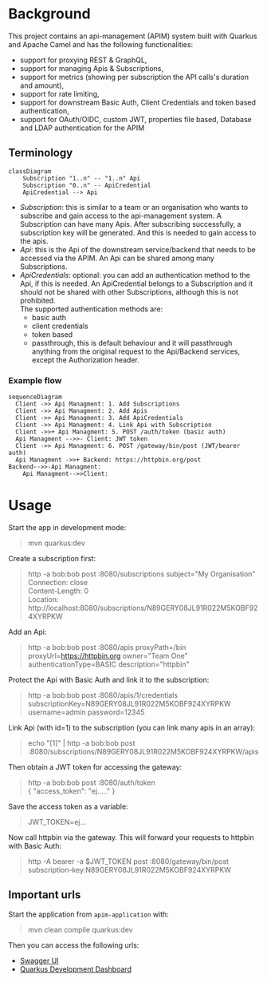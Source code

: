 # Background

This project contains an api-management (APIM) system built with Quarkus and Apache Camel and has the following
functionalities:

- support for proxying REST & GraphQL,
- support for managing Apis & Subscriptions,
- support for metrics (showing per subscription the API calls's duration and amount),
- support for rate limiting,
- support for downstream Basic Auth, Client Credentials and token based authentication,
- support for OAuth/OIDC, custom JWT, properties file based, Database and LDAP authentication for the APIM

## Terminology

```mermaid
classDiagram
    Subscription "1..n" -- "1..n" Api
    Subscription "0..n" -- ApiCredential
    ApiCredential --> Api
```

- _Subscription_: this is similar to a team or an organisation who wants to subscribe and gain access to the
  api-management system. A Subscription can have many Apis.
  After subscribing successfully, a subscription key will be generated. And this is needed to gain access to the apis.
- _Api_: this is the Api of the downstream service/backend that needs to be accessed via the APIM. An Api can be shared
  among many Subscriptions.
- _ApiCredentials_: optional: you can add an authentication method to the Api, if this is needed. An ApiCredential
  belongs to a Subscription and
  it should not be shared with other Subscriptions, although this is not prohibited.    
  The supported authentication methods are:
  - basic auth
  - client credentials
  - token based
  - passthrough, this is default behaviour and it will passthrough anything from the original request to the Api/Backend
    services, except the Authorization header.


### Example flow

```mermaid
sequenceDiagram
  Client ->> Api Managment: 1. Add Subscriptions
  Client ->> Api Managment: 2. Add Apis
  Client ->> Api Managment: 3. Add ApiCredentials
  Client ->> Api Managment: 4. Link Api with Subscription
  Client ->>+ Api Managment: 5. POST /auth/token (basic auth)
  Api Managment -->>- Client: JWT token
  Client ->> Api Managment: 6. POST /gateway/bin/post (JWT/bearer auth)
  Api Managment ->>+ Backend: https://httpbin.org/post
Backend-->>-Api Managment: 
    Api Managment-->>Client: 
```

# Usage

Start the app in development mode:
> mvn quarkus:dev

Create a subscription first:
> http -a bob:bob post :8080/subscriptions subject="My Organisation"  
> Connection: close  
> Content-Length: 0  
> Location: http://localhost:8080/subscriptions/N89GERY08JL91R022M5KOBF924XYRPKW

Add an Api:
> http -a bob:bob post :8080/apis proxyPath=/bin proxyUrl=https://httpbin.org owner="Team One" authenticationType=BASIC
> description="httpbin"

Protect the Api with Basic Auth and link it to the subscription:
> http -a bob:bob post :8080/apis/1/credentials subscriptionKey=N89GERY08JL91R022M5KOBF924XYRPKW username=admin
> password=12345

Link Api (with id=1) to the subscription (you can link many apis in an array):
> echo "[1]" | http -a bob:bob post :8080/subscriptions/N89GERY08JL91R022M5KOBF924XYRPKW/apis

Then obtain a JWT token for accessing the gateway:
> http -a bob:bob post :8080/auth/token  
> { "access_token": "ej....." }

Save the access token as a variable:
> JWT_TOKEN=ej...

Now call httpbin via the gateway. This will forward your requests to httpbin with Basic Auth:
> http -A bearer -a $JWT_TOKEN post :8080/gateway/bin/post subscription-key:N89GERY08JL91R022M5KOBF924XYRPKW

## Important urls

Start the application from `apim-application` with:
> mvn clean compile quarkus:dev

Then you can access the following urls:

- [Swagger UI](http://localhost:8080/q/swagger-ui)
- [Quarkus Development Dashboard](http://localhost:8080/q/dev-ui)